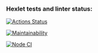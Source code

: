 ### Hexlet tests and linter status:
[![Actions Status](https://github.com/mn81566/frontend-project-lvl1/workflows/hexlet-check/badge.svg)](https://github.com/mn81566/frontend-project-lvl1/actions)

[![Maintainability](https://api.codeclimate.com/v1/badges/a99a88d28ad37a79dbf6/maintainability)](https://codeclimate.com/github/codeclimate/codeclimate/maintainability)

<!-- ![example workflow file path](https://github.com/actions/hello-world/workflows/.github/workflows/main.yml/badge.svg) -->

[![Node CI](https://github.com/mn81566/frontend-project-lvl1/workflows/Node%20CI/badge.svg)](https://github.com/mn81566/frontend-project-lvl1/actions)
